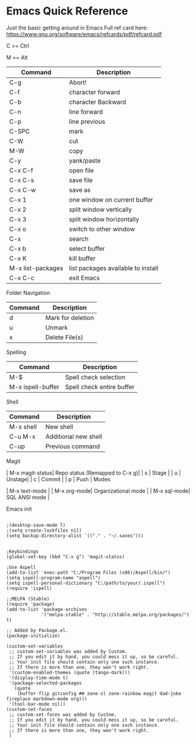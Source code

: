 
# Emacs Quick Reference

Just the basic getting around in Emacs
Full ref card here:
https://www.gnu.org/software/emacs/refcards/pdf/refcard.pdf

C == Ctrl

M == Alt

| Command | Description |
|---------|-------------|
| C-g | Abort!|
| C-f | character forward |
| C-b | character Backward |
| C-n | line forward |
| C-p | line previous |
| C-SPC | mark |
| C-W | cut |
| M-W | copy |
| C-y | yank/paste |
| C-x C-f | open file |
| C-x C-s | save file |
| C-x C-w | save as |
| C-x 1 | one window on current buffer |
| C-x 2 | split window vertically |
| C-x 3 | split window horizontally |
| C-x o | switch to other window |
| C-x | search |
| C-x b | select buffer |
| C-x K | kill buffer |
| M-x list-packages | list packages available to install |
| C-x C-c | exit Emacs |

Folder Navigation

| Command | Description |
|---------|-------------|
| d | Mark for deletion |
| u | Unmark | 
| x | Delete File(s) |

Spelling

| Command | Description |
|---------|-------------|
| M-$ | Spell check selection |
| M-x ispell-buffer | Spell check entire buffer |

Shell

| Command | Description |
|---------|-------------|
| M-x shell | New shell |
| C-u M-x  | Additional new shell|
| C-up | Previous command |

Magit

| M-x magit-status| Repo status (Remapped to C-x g)|
| s | Stage |
| u | Unstage|
| c | Commit |
| p | Push |
Modes

| M-x text-mode |
| M-x org-mode| Organizational mode |
| M-x sql-mode| SQL ANSI mode | 


Emacs init

```

;(desktop-save-mode l)
;(setq create-lockfiles nil)
(setq backup-directory-alist `(("." . "~/.saves")))


;Keybindings
(global-set-key (kbd "C-x g") 'magit-status)

;Use Aspell
(add-to-list 'exec-path "C:/Program Files (x86)/Aspell/bin/")
(setq ispell-program-name "aspell")
(setq ispell-personal-dictionary "C:/path/to/your/.ispell")
(require 'ispell)

;;MELPA (Stable)
(require 'package)
(add-to-list 'package-archives
             '("melpa-stable" . "http://stable.melpa.org/packages/") t)

;; Added by Package.el.  
(package-initialize)

(custom-set-variables
 ;; custom-set-variables was added by Custom.
 ;; If you edit it by hand, you could mess it up, so be careful.
 ;; Your init file should contain only one such instance.
 ;; If there is more than one, they won't work right.
 '(custom-enabled-themes (quote (tango-dark)))
 '(display-time-mode t)
 '(package-selected-packages
   (quote
    (buffer-flip gitconfig ## zone-sl zone-rainbow magit dad-joke fireplace markdown-mode org)))
 '(tool-bar-mode nil))
(custom-set-faces
 ;; custom-set-faces was added by Custom.
 ;; If you edit it by hand, you could mess it up, so be careful.
 ;; Your init file should contain only one such instance.
 ;; If there is more than one, they won't work right.
 )

```
